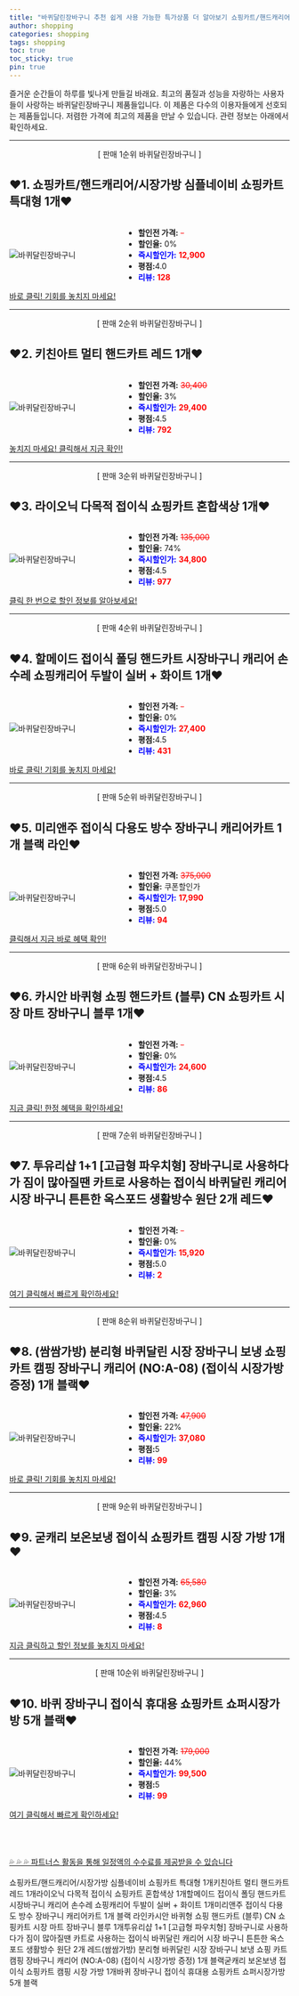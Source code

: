 ```yaml
---
title: "바퀴달린장바구니 추천 쉽게 사용 가능한 특가상품 더 알아보기 쇼핑카트/핸드캐리어/시장가방 심플네이비 쇼핑카트 특대형 1개"
author: shopping
categories: shopping
tags: shopping
toc: true
toc_sticky: true
pin: true
---
```

즐거운 순간들이 하루를 빛나게 만들길 바래요. 최고의 품질과 성능을 자랑하는 사용자들이 사랑하는 바퀴달린장바구니 제품들입니다. 이 제품은 다수의 이용자들에게 선호되는 제품들입니다. 저렴한 가격에 최고의 제품을 만날 수 있습니다. 관련 정보는 아래에서 확인하세요.

---
<p class="toplist" style="margin: 0 auto; display: block; width: fit-content;">[ 판매 1순위 바퀴달린장바구니 ]</p>

<h2><strong>❤️1. 쇼핑카트/핸드캐리어/시장가방 심플네이비 쇼핑카트 특대형 1개❤️</strong></h2>

<div style="display: flex; align-items: center;">
    <div style="flex: 0.4;">
        <img src="https://thumbnail10.coupangcdn.com/thumbnails/remote/230x230ex/image/vendor_inventory/934a/ae6f2f3ff54ff1c3b2e642e82de9c577a7813e7cefb9348c384afa1c2549.jpg" alt="바퀴달린장바구니" style="max-width: 100%;">
    </div>
    <div style="flex: 0.6; margin-left: 10px;">
        <ul>
            <li><strong>할인전 가격:</strong> <del style="color: red;">-</del></li>
            <li><strong>할인율:</strong> 0%</li>
            <li><span style='color:blue'><strong>즉시할인가:</strong></span> <span style='color:red'><strong>12,900</strong></span></li>
            <li><strong>평점:</strong>4.0</li>
            <li><span style='color:blue'><strong>리뷰:</strong></span> <span style='color:red'><strong>128</strong></span></li>
        </ul>
    </div>
</div>
<div class="center">
    <a href="https://selin100587001.github.io?lptag=AF9450613&subid=githubio&pageKey=7663024665&traceid=V0-153&itemId=7266740&vendorItemId=3009767982" class="myButton">
        바로 클릭! 기회를 놓치지 마세요!
    </a>
</div>


---
<p class="toplist" style="margin: 0 auto; display: block; width: fit-content;">[ 판매 2순위 바퀴달린장바구니 ]</p>

<h2><strong>❤️2. 키친아트 멀티 핸드카트 레드 1개❤️</strong></h2>

<div style="display: flex; align-items: center;">
    <div style="flex: 0.4;">
        <img src="https://thumbnail8.coupangcdn.com/thumbnails/remote/230x230ex/image/retail/images/2020/08/31/18/6/ac23f581-549f-4073-8a64-a4e1a68ecf47.jpg" alt="바퀴달린장바구니" style="max-width: 100%;">
    </div>
    <div style="flex: 0.6; margin-left: 10px;">
        <ul>
            <li><strong>할인전 가격:</strong> <del style="color: red;">30,400</del></li>
            <li><strong>할인율:</strong> 3%</li>
            <li><span style='color:blue'><strong>즉시할인가:</strong></span> <span style='color:red'><strong>29,400</strong></span></li>
            <li><strong>평점:</strong>4.5</li>
            <li><span style='color:blue'><strong>리뷰:</strong></span> <span style='color:red'><strong>792</strong></span></li>
        </ul>
    </div>
</div>
<div class="center">
    <a href="https://selin100587001.github.io?lptag=AF9450613&subid=githubio&pageKey=2040611835&traceid=V0-153&itemId=3469169866&vendorItemId=71455513476" class="myButton">
        놓치지 마세요! 클릭해서 지금 확인!
    </a>
</div>


---
<p class="toplist" style="margin: 0 auto; display: block; width: fit-content;">[ 판매 3순위 바퀴달린장바구니 ]</p>

<h2><strong>❤️3. 라이오닉 다목적 접이식 쇼핑카트 혼합색상 1개❤️</strong></h2>

<div style="display: flex; align-items: center;">
    <div style="flex: 0.4;">
        <img src="https://thumbnail9.coupangcdn.com/thumbnails/remote/230x230ex/image/vendor_inventory/84f4/b1e320c9e6925e82e4a34740e0f1efc2e5b7ae45aa99b85f2c2cafbe5e14.png" alt="바퀴달린장바구니" style="max-width: 100%;">
    </div>
    <div style="flex: 0.6; margin-left: 10px;">
        <ul>
            <li><strong>할인전 가격:</strong> <del style="color: red;">135,000</del></li>
            <li><strong>할인율:</strong> 74%</li>
            <li><span style='color:blue'><strong>즉시할인가:</strong></span> <span style='color:red'><strong>34,800</strong></span></li>
            <li><strong>평점:</strong>4.5</li>
            <li><span style='color:blue'><strong>리뷰:</strong></span> <span style='color:red'><strong>977</strong></span></li>
        </ul>
    </div>
</div>
<div class="center">
    <a href="https://selin100587001.github.io?lptag=AF9450613&subid=githubio&pageKey=4380688508&traceid=V0-153&itemId=5178392646&vendorItemId=81889894601" class="myButton">
        클릭 한 번으로 할인 정보를 알아보세요!
    </a>
</div>


---
<p class="toplist" style="margin: 0 auto; display: block; width: fit-content;">[ 판매 4순위 바퀴달린장바구니 ]</p>

<h2><strong>❤️4. 할메이드 접이식 폴딩 핸드카트 시장바구니 캐리어 손수레 쇼핑캐리어 두발이 실버 + 화이트 1개❤️</strong></h2>

<div style="display: flex; align-items: center;">
    <div style="flex: 0.4;">
        <img src="https://thumbnail10.coupangcdn.com/thumbnails/remote/230x230ex/image/vendor_inventory/a6c4/816c7222b6ddee3b1375a817d38af472b43b2a2d185768ed909707ac7380.jpg" alt="바퀴달린장바구니" style="max-width: 100%;">
    </div>
    <div style="flex: 0.6; margin-left: 10px;">
        <ul>
            <li><strong>할인전 가격:</strong> <del style="color: red;">-</del></li>
            <li><strong>할인율:</strong> 0%</li>
            <li><span style='color:blue'><strong>즉시할인가:</strong></span> <span style='color:red'><strong>27,400</strong></span></li>
            <li><strong>평점:</strong>4.5</li>
            <li><span style='color:blue'><strong>리뷰:</strong></span> <span style='color:red'><strong>431</strong></span></li>
        </ul>
    </div>
</div>
<div class="center">
    <a href="https://selin100587001.github.io?lptag=AF9450613&subid=githubio&pageKey=33165854&traceid=V0-153&itemId=124653697&vendorItemId=3254049963" class="myButton">
        바로 클릭! 기회를 놓치지 마세요!
    </a>
</div>


---
<p class="toplist" style="margin: 0 auto; display: block; width: fit-content;">[ 판매 5순위 바퀴달린장바구니 ]</p>

<h2><strong>❤️5. 미리앤주 접이식 다용도 방수 장바구니 캐리어카트 1개 블랙 라인❤️</strong></h2>

<div style="display: flex; align-items: center;">
    <div style="flex: 0.4;">
        <img src="https://thumbnail10.coupangcdn.com/thumbnails/remote/230x230ex/image/vendor_inventory/1df6/744350189e159b2c20f5428ae720eb3f1fb0fd8469b7711a99950a35d3b2.png" alt="바퀴달린장바구니" style="max-width: 100%;">
    </div>
    <div style="flex: 0.6; margin-left: 10px;">
        <ul>
            <li><strong>할인전 가격:</strong> <del style="color: red;">375,000</del></li>
            <li><strong>할인율:</strong> 쿠폰할인가</li>
            <li><span style='color:blue'><strong>즉시할인가:</strong></span> <span style='color:red'><strong>17,990</strong></span></li>
            <li><strong>평점:</strong>5.0</li>
            <li><span style='color:blue'><strong>리뷰:</strong></span> <span style='color:red'><strong>94</strong></span></li>
        </ul>
    </div>
</div>
<div class="center">
    <a href="https://selin100587001.github.io?lptag=AF9450613&subid=githubio&pageKey=8131263042&traceid=V0-153&itemId=23091869598&vendorItemId=90125306835" class="myButton">
        클릭해서 지금 바로 혜택 확인!
    </a>
</div>


---
<p class="toplist" style="margin: 0 auto; display: block; width: fit-content;">[ 판매 6순위 바퀴달린장바구니 ]</p>

<h2><strong>❤️6. 카시안 바퀴형 쇼핑 핸드카트 (블루) CN 쇼핑카트 시장 마트 장바구니 블루 1개❤️</strong></h2>

<div style="display: flex; align-items: center;">
    <div style="flex: 0.4;">
        <img src="https://thumbnail9.coupangcdn.com/thumbnails/remote/230x230ex/image/vendor_inventory/ac77/a917095803d0560836abd04a540a09926af6b2f301025bd149ae70aaacbd.jpg" alt="바퀴달린장바구니" style="max-width: 100%;">
    </div>
    <div style="flex: 0.6; margin-left: 10px;">
        <ul>
            <li><strong>할인전 가격:</strong> <del style="color: red;">-</del></li>
            <li><strong>할인율:</strong> 0%</li>
            <li><span style='color:blue'><strong>즉시할인가:</strong></span> <span style='color:red'><strong>24,600</strong></span></li>
            <li><strong>평점:</strong>4.5</li>
            <li><span style='color:blue'><strong>리뷰:</strong></span> <span style='color:red'><strong>86</strong></span></li>
        </ul>
    </div>
</div>
<div class="center">
    <a href="https://selin100587001.github.io?lptag=AF9450613&subid=githubio&pageKey=20003399&traceid=V0-153&itemId=79517368&vendorItemId=89532724256" class="myButton">
        지금 클릭! 한정 혜택을 확인하세요!
    </a>
</div>


---
<p class="toplist" style="margin: 0 auto; display: block; width: fit-content;">[ 판매 7순위 바퀴달린장바구니 ]</p>

<h2><strong>❤️7. 투유리샵 1+1 [고급형 파우치형] 장바구니로 사용하다가 짐이 많아질땐 카트로 사용하는 접이식 바퀴달린 캐리어 시장 바구니 튼튼한 옥스포드 생활방수 원단 2개 레드❤️</strong></h2>

<div style="display: flex; align-items: center;">
    <div style="flex: 0.4;">
        <img src="https://thumbnail8.coupangcdn.com/thumbnails/remote/230x230ex/image/vendor_inventory/23e4/375077e379ffd85be81ee604ea9e91bfe4568aefa9a2d90f1c347df9b963.jpg" alt="바퀴달린장바구니" style="max-width: 100%;">
    </div>
    <div style="flex: 0.6; margin-left: 10px;">
        <ul>
            <li><strong>할인전 가격:</strong> <del style="color: red;">-</del></li>
            <li><strong>할인율:</strong> 0%</li>
            <li><span style='color:blue'><strong>즉시할인가:</strong></span> <span style='color:red'><strong>15,920</strong></span></li>
            <li><strong>평점:</strong>5.0</li>
            <li><span style='color:blue'><strong>리뷰:</strong></span> <span style='color:red'><strong>2</strong></span></li>
        </ul>
    </div>
</div>
<div class="center">
    <a href="https://selin100587001.github.io?lptag=AF9450613&subid=githubio&pageKey=8190232862&traceid=V0-153&itemId=23436419175&vendorItemId=90463312137" class="myButton">
        여기 클릭해서 빠르게 확인하세요!
    </a>
</div>


---
<p class="toplist" style="margin: 0 auto; display: block; width: fit-content;">[ 판매 8순위 바퀴달린장바구니 ]</p>

<h2><strong>❤️8. (쌈쌈가방) 분리형 바퀴달린 시장 장바구니 보냉 쇼핑 카트 캠핑 장바구니 캐리어 (NO:A-08) (접이식 시장가방 증정) 1개 블랙❤️</strong></h2>

<div style="display: flex; align-items: center;">
    <div style="flex: 0.4;">
        <img src="https://thumbnail10.coupangcdn.com/thumbnails/remote/230x230ex/image/vendor_inventory/b3e0/0868951bea4a7fde08bc88cc4145211303f5f6099d9115e1bac2731f5983.JPG" alt="바퀴달린장바구니" style="max-width: 100%;">
    </div>
    <div style="flex: 0.6; margin-left: 10px;">
        <ul>
            <li><strong>할인전 가격:</strong> <del style="color: red;">47,900</del></li>
            <li><strong>할인율:</strong> 22%</li>
            <li><span style='color:blue'><strong>즉시할인가:</strong></span> <span style='color:red'><strong>37,080</strong></span></li>
            <li><strong>평점:</strong>5</li>
            <li><span style='color:blue'><strong>리뷰:</strong></span> <span style='color:red'><strong>99</strong></span></li>
        </ul>
    </div>
</div>
<div class="center">
    <a href="https://selin100587001.github.io?lptag=AF9450613&subid=githubio&pageKey=8143119356&traceid=V0-153&itemId=23142949615&vendorItemId=90175822035" class="myButton">
        바로 클릭! 기회를 놓치지 마세요!
    </a>
</div>


---
<p class="toplist" style="margin: 0 auto; display: block; width: fit-content;">[ 판매 9순위 바퀴달린장바구니 ]</p>

<h2><strong>❤️9. 굳캐리 보온보냉 접이식 쇼핑카트 캠핑 시장 가방 1개❤️</strong></h2>

<div style="display: flex; align-items: center;">
    <div style="flex: 0.4;">
        <img src="https://thumbnail7.coupangcdn.com/thumbnails/remote/230x230ex/image/vendor_inventory/51c4/f57c89d39953f4f46e9cda713dcc283df0e042f1277dc752b4540d63e2c5.JPG" alt="바퀴달린장바구니" style="max-width: 100%;">
    </div>
    <div style="flex: 0.6; margin-left: 10px;">
        <ul>
            <li><strong>할인전 가격:</strong> <del style="color: red;">65,580</del></li>
            <li><strong>할인율:</strong> 3%</li>
            <li><span style='color:blue'><strong>즉시할인가:</strong></span> <span style='color:red'><strong>62,960</strong></span></li>
            <li><strong>평점:</strong>4.5</li>
            <li><span style='color:blue'><strong>리뷰:</strong></span> <span style='color:red'><strong>8</strong></span></li>
        </ul>
    </div>
</div>
<div class="center">
    <a href="https://selin100587001.github.io?lptag=AF9450613&subid=githubio&pageKey=7248008292&traceid=V0-153&itemId=18430899889&vendorItemId=85572453244" class="myButton">
        지금 클릭하고 할인 정보를 놓치지 마세요!
    </a>
</div>


---
<p class="toplist" style="margin: 0 auto; display: block; width: fit-content;">[ 판매 10순위 바퀴달린장바구니 ]</p>

<h2><strong>❤️10. 바퀴 장바구니 접이식 휴대용 쇼핑카트 쇼퍼시장가방 5개 블랙❤️</strong></h2>

<div style="display: flex; align-items: center;">
    <div style="flex: 0.4;">
        <img src="https://thumbnail10.coupangcdn.com/thumbnails/remote/230x230ex/image/vendor_inventory/d4c9/b80efdce330915c34e4fdc49ae7f1a7ddab5956291dc2e092cb1aa65f53d.jpg" alt="바퀴달린장바구니" style="max-width: 100%;">
    </div>
    <div style="flex: 0.6; margin-left: 10px;">
        <ul>
            <li><strong>할인전 가격:</strong> <del style="color: red;">179,000</del></li>
            <li><strong>할인율:</strong> 44%</li>
            <li><span style='color:blue'><strong>즉시할인가:</strong></span> <span style='color:red'><strong>99,500</strong></span></li>
            <li><strong>평점:</strong>5</li>
            <li><span style='color:blue'><strong>리뷰:</strong></span> <span style='color:red'><strong>99</strong></span></li>
        </ul>
    </div>
</div>
<div class="center">
    <a href="https://selin100587001.github.io?lptag=AF9450613&subid=githubio&pageKey=8222153418&traceid=V0-153&itemId=23660795099&vendorItemId=90686129935" class="myButton">
        여기 클릭해서 빠르게 확인하세요!
    </a>
</div>

<br><br><br>[💦 💦 💦 파트너스 활동을 통해 일정액의 수수료를 제공받을 수 있습니다](https://link.coupang.com/a/bcpT2c)<br><br>쇼핑카트/핸드캐리어/시장가방 심플네이비 쇼핑카트 특대형 1개키친아트 멀티 핸드카트 레드 1개라이오닉 다목적 접이식 쇼핑카트 혼합색상 1개할메이드 접이식 폴딩 핸드카트 시장바구니 캐리어 손수레 쇼핑캐리어 두발이 실버 + 화이트 1개미리앤주 접이식 다용도 방수 장바구니 캐리어카트 1개 블랙 라인카시안 바퀴형 쇼핑 핸드카트 (블루) CN 쇼핑카트 시장 마트 장바구니 블루 1개투유리샵 1+1 [고급형 파우치형] 장바구니로 사용하다가 짐이 많아질땐 카트로 사용하는 접이식 바퀴달린 캐리어 시장 바구니 튼튼한 옥스포드 생활방수 원단 2개 레드(쌈쌈가방) 분리형 바퀴달린 시장 장바구니 보냉 쇼핑 카트 캠핑 장바구니 캐리어 (NO:A-08) (접이식 시장가방 증정) 1개 블랙굳캐리 보온보냉 접이식 쇼핑카트 캠핑 시장 가방 1개바퀴 장바구니 접이식 휴대용 쇼핑카트 쇼퍼시장가방 5개 블랙